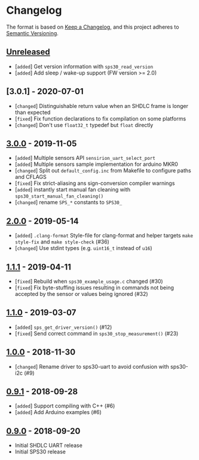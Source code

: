 # Changelog

The format is based on [Keep a Changelog](https://keepachangelog.com/en/1.0.0/),
and this project adheres to [Semantic Versioning](https://semver.org/spec/v2.0.0.html).

## [Unreleased]

 * [`added`]   Get version information with `sps30_read_version` 
 * [`added`]   Add sleep / wake-up support (FW version >= 2.0)

## [3.0.1] - 2020-07-01

 * [`changed`] Distinguishable return value when an SHDLC frame is longer than
               expected
 * [`fixed`]   Fix function declarations to fix compilation on some platforms
 * [`changed`] Don't use `float32_t` typedef but `float` directly

## [3.0.0] - 2019-11-05

 * [`added`]   Multiple sensors API `sensirion_uart_select_port`
 * [`added`]   Multiple sensors sample implementation for arduino MKR0
 * [`changed`] Split out `default_config.inc` from Makefile to configure paths
               and CFLAGS
 * [`fixed`]   Fix strict-aliasing ans sign-conversion compiler warnings
 * [`added`]   instantly start manual fan cleaning with
               `sps30_start_manual_fan_cleaning()`
 * [`changed`] rename `SPS_*` constants to `SPS30_`

## [2.0.0] - 2019-05-14

 * [`added`]   `.clang-format` Style-file for clang-format and helper targets
               `make style-fix` and `make style-check` (#36)
 * [`changed`] Use stdint types (e.g. `uint16_t` instead of `u16`)

## [1.1.1] - 2019-04-11

 * [`fixed`]   Rebuild when `sps30_example_usage.c` changed (#30)
 * [`fixed`]   Fix byte-stuffing issues resulting in commands not being accepted
               by the sensor or values being ignored (#32)

## [1.1.0] - 2019-03-07

 * [`added`]   `sps_get_driver_version()` (#12)
 * [`fixed`]   Send correct command in `sps30_stop_measurement()` (#23)

## [1.0.0] - 2018-11-30

 * [`changed`] Rename driver to sps30-uart to avoid confusion with sps30-i2c (#9)

## [0.9.1] - 2018-09-28

 * [`added`]   Support compiling with C++ (#6)
 * [`added`]   Add Arduino examples (#6)

## [0.9.0] - 2018-09-20

 * Initial SHDLC UART release
 * Initial SPS30 release

[Unreleased]: https://github.com/Sensirion/embedded-uart-sps/compare/3.0.0...master
[3.0.0]: https://github.com/Sensirion/embedded-uart-sps/compare/2.0.0...3.0.0
[2.0.0]: https://github.com/Sensirion/embedded-uart-sps/compare/1.1.1...2.0.0
[1.1.1]: https://github.com/Sensirion/embedded-uart-sps/compare/1.1.0...1.1.1
[1.1.0]: https://github.com/Sensirion/embedded-uart-sps/compare/1.0.0...1.1.0
[1.0.0]: https://github.com/Sensirion/embedded-uart-sps/compare/0.9.1...1.0.0
[0.9.1]: https://github.com/Sensirion/embedded-uart-sps/compare/0.9.0...0.9.1
[0.9.0]: https://github.com/Sensirion/embedded-uart-sps/releases/tag/0.9.0
